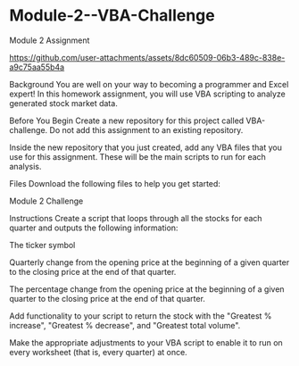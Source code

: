 # Module-2--VBA-Challenge
Module 2 Assignment 

https://github.com/user-attachments/assets/8dc60509-06b3-489c-838e-a9c75aa55b4a

Background You are well on your way to becoming a programmer and Excel expert! In this homework assignment, you will use VBA scripting to analyze generated stock market data.

Before You Begin Create a new repository for this project called VBA-challenge. Do not add this assignment to an existing repository.

Inside the new repository that you just created, add any VBA files that you use for this assignment. These will be the main scripts to run for each analysis.

Files Download the following files to help you get started:

Module 2 Challenge

Instructions Create a script that loops through all the stocks for each quarter and outputs the following information:

The ticker symbol

Quarterly change from the opening price at the beginning of a given quarter to the closing price at the end of that quarter.

The percentage change from the opening price at the beginning of a given quarter to the closing price at the end of that quarter.

Add functionality to your script to return the stock with the "Greatest % increase", "Greatest % decrease", and "Greatest total volume".

Make the appropriate adjustments to your VBA script to enable it to run on every worksheet (that is, every quarter) at once.

